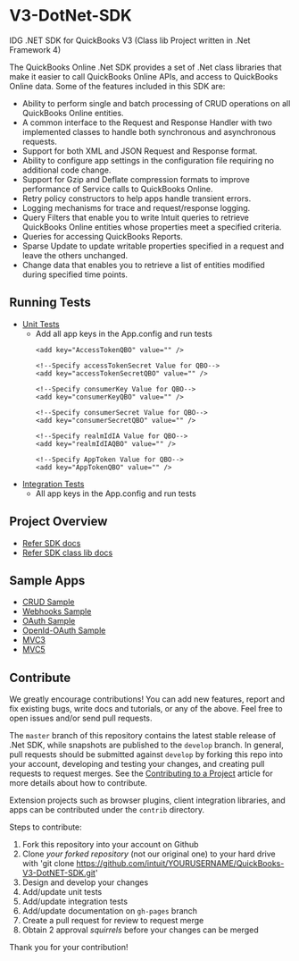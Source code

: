 V3-DotNet-SDK
=============

IDG .NET SDK for QuickBooks V3
(Class lib Project written in .Net Framework 4)

The QuickBooks Online .Net SDK provides a set of .Net class libraries that make it easier to call QuickBooks Online APIs, and access to QuickBooks Online data. Some of the features included in this SDK are:

* Ability to perform single and batch processing of CRUD operations on all QuickBooks Online entities.
* A common interface to the Request and Response Handler with two implemented classes to handle both synchronous and asynchronous requests.
* Support for both XML and JSON Request and Response format.
* Ability to configure app settings in the configuration file requiring no additional code change.
* Support for Gzip and Deflate compression formats to improve performance of Service calls to QuickBooks Online.
* Retry policy constructors to help apps handle transient errors.
* Logging mechanisms for trace and request/response logging.
* Query Filters that enable you to write Intuit queries to retrieve QuickBooks Online entities whose properties meet a specified criteria.
* Queries for accessing QuickBooks Reports.
* Sparse Update to update writable properties specified in a request and leave the others unchanged.
* Change data that enables you to retrieve a list of entities modified during specified time points.

## Running Tests
* [Unit Tests](https://github.com/IntuitDeveloper/V3-DotNet-SDK/tree/master/IPPDotNetDevKitCSV3/Code)
  * Add all app keys in the App.config and run tests
      <!--Specify AccessToken Value for QBO-->
        <add key="AccessTokenQBO" value="" />

        <!--Specify accessTokenSecret Value for QBO-->
        <add key="accessTokenSecretQBO" value="" />

        <!--Specify consumerKey Value for QBO-->
        <add key="consumerKeyQBO" value="" />

        <!--Specify consumerSecret Value for QBO-->
        <add key="consumerSecretQBO" value="" />

        <!--Specify realmIdIA Value for QBO-->
        <add key="realmIdIAQBO" value="" />   

        <!--Specify AppToken Value for QBO-->
        <add key="AppTokenQBO" value="" />
    
* [Integration Tests](https://github.com/IntuitDeveloper/V3-DotNet-SDK/tree/master/IPPDotNetDevKitCSV3/Test/Intuit.Ipp.Test)
  * All app keys in the App.config and run tests
    <add key="ConsumerKeyQBO" value="" />
    <add key="ConsumerSecretQBO" value="" />
    <add key="AccessTokenQBO" value="" />
    <add key="AccessTokenSecretQBO" value="" />
    <add key="realmIdIAQBO" value="" />

## Project Overview
* [Refer SDK docs](https://developer.intuit.com/docs/0100_quickbooks_online/0400_tools/0005_accounting)
* [Refer SDK class lib docs](https://github.com/intuit/QuickBooks-V3-DotNET-SDK/tree/master/IPPDotNetDevKitCSV3/Class%20Lib%20Docs)

## Sample Apps

* [CRUD Sample](https://github.com/IntuitDeveloper/SampleApp-CRUD-.Net)
* [Webhooks Sample](https://github.com/IntuitDeveloper/SampleApp-Webhooks-DotNet)
* [OAuth Sample](https://github.com/IntuitDeveloper/oauth-dotnet)
* [OpenId-OAuth Sample](https://github.com/IntuitDeveloper/SampleApp-OpenID-Oauth-Java)
* [MVC3](https://github.com/IntuitDeveloper/QuickbooksV3API-DotNet-Mvc3-Sample)
* [MVC5](https://github.com/IntuitDeveloper/SampleApp-TimeTracking_Invoicing-DotNet)

## Contribute

We greatly encourage contributions! You can add new features, report and fix existing bugs, write docs and
tutorials, or any of the above. Feel free to open issues and/or send pull requests.

The `master` branch of this repository contains the latest stable release of .Net SDK, while snapshots are published to the `develop` branch. In general, pull requests should be submitted against `develop` by forking this repo into your account, developing and testing your changes, and creating pull requests to request merges. See the [Contributing to a Project](https://guides.github.com/activities/contributing-to-open-source/)
article for more details about how to contribute.

Extension projects such as browser plugins, client integration libraries, and apps can be contributed under the `contrib` directory.

Steps to contribute:

1. Fork this repository into your account on Github
2. Clone *your forked repository* (not our original one) to your hard drive with 'git clone  https://github.com/intuit/YOURUSERNAME/QuickBooks-V3-DotNET-SDK.git'
3. Design and develop your changes
4. Add/update unit tests
5. Add/update integration tests
6. Add/update documentation on `gh-pages` branch
7. Create a pull request for review to request merge
8. Obtain 2 approval _squirrels_ before your changes can be merged

Thank you for your contribution!
